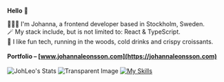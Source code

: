 **Hello** 👋

🧑🏻‍💻 I'm Johanna, a frontend developer based in Stockholm, Sweden.\
🪄 My stack include, but is not limited to: React & TypeScript. \
🌲 I like fun tech, running in the woods, cold drinks and crispy croissants.\
\
**Portfolio – [www.johannaleonsson.com](https://johannaleonsson.com)**
\
\
![JohLeo's Stats](https://github-readme-stats.vercel.app/api?username=JohLeo&bg_color=95,fff,E9E1D9&title_color=233D2B&text_color=233D2B&show_icons=true&icon_color=F6CFDC&hide_border=true&count_private=true)
![Transparent Image](https://placehold.co/20x40/fff/fff)
[![My Skills](https://skillicons.dev/icons?i=js,html,css,react,redux,ts,git,mongodb,nodejs,webpack,postman,gcp,vscode,netlify,stackoverflow,ai,ps,figma&theme=light&perline=6)](https://skillicons.dev)



